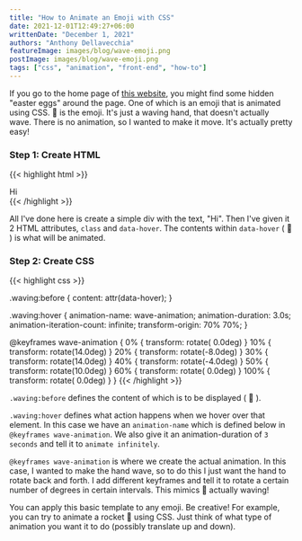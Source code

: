 ```yaml
---
title: "How to Animate an Emoji with CSS"
date: 2021-12-01T12:49:27+06:00
writtenDate: "December 1, 2021"
authors: "Anthony Dellavecchia"
featureImage: images/blog/wave-emoji.png
postImage: images/blog/wave-emoji.png
tags: ["css", "animation", "front-end", "how-to"]
---
```


If you go to the home page of [this website](https://anthonydellavecchia.com), you might find some hidden "easter eggs" around the page. One of which is an emoji that is animated using CSS. 👋 is the emoji. It's just a waving hand, that doesn't actually wave. There is no animation, so I wanted to make it move. It's actually pretty easy!

### Step 1: Create HTML

{{< highlight html >}}
    <div class="waving" data-hover="👋">
        Hi
    </div>
{{< /highlight  >}}

All I've done here is create a simple div with the text, "Hi". Then I've given it 2 HTML attributes, `class` and `data-hover`. The contents within `data-hover` ( 👋 ) is what will be animated.

### Step 2: Create CSS

{{< highlight css >}}

.waving:before {
  content: attr(data-hover);
}

.waving:hover {
  animation-name: wave-animation;
  animation-duration: 3.0s;
  animation-iteration-count: infinite;
  transform-origin: 70% 70%;
}

@keyframes wave-animation {
  0% {
      transform: rotate( 0.0deg)
  }
  10% {
      transform: rotate(14.0deg)
  }
  20% {
      transform: rotate(-8.0deg)
  }
  30% {
      transform: rotate(14.0deg)
  }
  40% {
      transform: rotate(-4.0deg)
  }
  50% {
      transform: rotate(10.0deg)
  }
  60% {
      transform: rotate( 0.0deg)
  }
  100% {
      transform: rotate( 0.0deg)
  }
}
{{< /highlight  >}}

`.waving:before` defines the content of which is to be displayed ( 👋 ).

`.waving:hover` defines what action happens when we hover over that element. In this case we have an `animation-name` which is defined below in `@keyframes wave-animation`. We also give it an animation-duration of `3 seconds` and tell it to `animate infinitely`.

`@keyframes wave-animation` is where we create the actual animation. In this case, I wanted to make the hand wave, so to do this I just want the hand to rotate back and forth. I add different keyframes and tell it to rotate a certain number of degrees in certain intervals. This mimics 👋 actually waving!

You can apply this basic template to any emoji. Be creative! For example, you can try to animate a rocket 🚀 using CSS. Just think of what type of animation you want it to do (possibly translate up and down).
